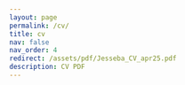 ```yaml
---
layout: page
permalink: /cv/
title: cv
nav: false
nav_order: 4
redirect: /assets/pdf/Jesseba_CV_apr25.pdf
description: CV PDF
---
```

